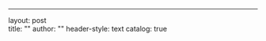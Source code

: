 ---  
layout:        post  
title:         ""   <!--文章标题-->
author:        ""   <!--作者--> 
header-style:  text
catalog:       true <!--发布？-->
